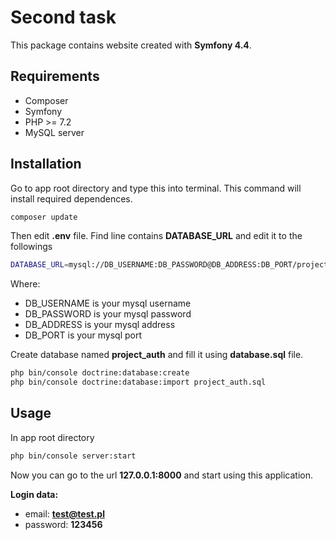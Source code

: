 # Second task

This package contains website created with **Symfony 4.4**.

## Requirements
- Composer
- Symfony
- PHP >= 7.2
- MySQL server

## Installation

Go to app root directory and type this into terminal. This command will install required dependences.

```bash
composer update
```
Then edit **.env** file. Find line contains **DATABASE_URL** and edit it to the followings

```bash
DATABASE_URL=mysql://DB_USERNAME:DB_PASSWORD@DB_ADDRESS:DB_PORT/project_auth?serverVersion=5.7
```
Where: 
- DB_USERNAME is your mysql username
- DB_PASSWORD is your mysql password
- DB_ADDRESS is your mysql address
- DB_PORT is your mysql port

Create database named **project_auth** and fill it using **database.sql** file.

```bash
php bin/console doctrine:database:create
php bin/console doctrine:database:import project_auth.sql
```

## Usage

In app root directory

```bash
php bin/console server:start
```
Now you can go to the url **127.0.0.1:8000** and start using this application.

**Login data:**
- email: **test@test.pl**
- password: **123456**
